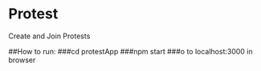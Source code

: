 # Protest
Create and Join Protests

##How to run:
###cd protestApp
###npm start
###o to localhost:3000 in browser
